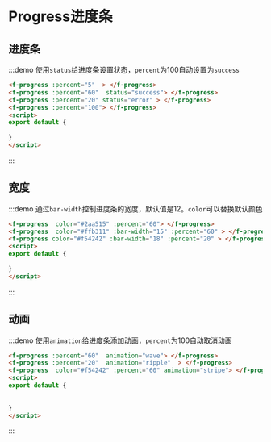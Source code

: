 # Progress进度条


## 进度条
:::demo 使用`status`给进度条设置状态，`percent`为100自动设置为`success`
```html
<f-progress :percent="5"  > </f-progress>
<f-progress :percent="60"  status="success"> </f-progress>
<f-progress :percent="20" status="error" > </f-progress>
<f-progress :percent="100"> </f-progress>
<script>
export default {
 
}
</script>

```
:::

## 宽度
:::demo 通过`bar-width`控制进度条的宽度，默认值是12。`color`可以替换默认颜色
```html
<f-progress  color="#2aa515" :percent="60"> </f-progress>
<f-progress  color="#ffb311" :bar-width="15" :percent="60" > </f-progress>
<f-progress color="#f54242" :bar-width="18" :percent="20" > </f-progress>
<script>
export default {
 
}
</script>

```
:::


## 动画
:::demo 使用`animation`给进度条添加动画，`percent`为100自动取消动画
```html
<f-progress :percent="60"  animation="wave"> </f-progress>
<f-progress :percent="20"  animation="ripple"  > </f-progress>
<f-progress  color="#f54242" :percent="60" animation="stripe"> </f-progress>
<script>
export default {
  
 
}
</script>

```
:::